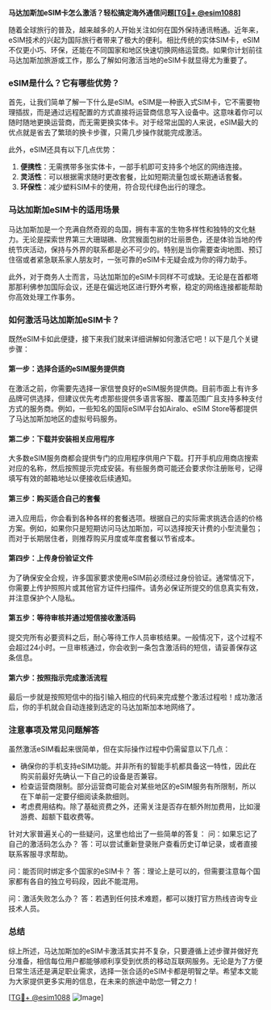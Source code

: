 **马达加斯加eSIM卡怎么激活？轻松搞定海外通信问题[[TG💪+ @esim1088](https://t.me/s/esim1088)]**

随着全球旅行的普及，越来越多的人开始关注如何在国外保持通讯畅通。近年来，eSIM技术的兴起为国际旅行者带来了极大的便利。相比传统的实体SIM卡，eSIM不仅更小巧、环保，还能在不同国家和地区快速切换网络运营商。如果你计划前往马达加斯加旅游或工作，那么了解如何激活当地的eSIM卡就显得尤为重要了。

### eSIM是什么？它有哪些优势？

首先，让我们简单了解一下什么是eSIM。eSIM是一种嵌入式SIM卡，它不需要物理插拔，而是通过远程配置的方式直接将运营商信息写入设备中。这意味着你可以随时随地更换运营商，而无需更换实体卡。对于经常出国的人来说，eSIM最大的优点就是省去了繁琐的换卡步骤，只需几步操作就能完成激活。

此外，eSIM还具有以下几点优势：

1. **便携性**：无需携带多张实体卡，一部手机即可支持多个地区的网络连接。
2. **灵活性**：可以根据需求随时更改套餐，比如短期流量包或长期通话套餐。
3. **环保性**：减少塑料SIM卡的使用，符合现代绿色出行的理念。

### 马达加斯加eSIM卡的适用场景

马达加斯加是一个充满自然奇观的岛国，拥有丰富的生物多样性和独特的文化魅力。无论是探索世界第三大珊瑚礁、欣赏猴面包树的壮丽景色，还是体验当地的传统节庆活动，保持与外界的联系都是必不可少的。特别是当你需要查询地图、预订住宿或者紧急联系家人朋友时，一张可靠的eSIM卡无疑会成为你的得力助手。

此外，对于商务人士而言，马达加斯加的eSIM卡同样不可或缺。无论是在首都塔那那利佛参加国际会议，还是在偏远地区进行野外考察，稳定的网络连接都能帮助你高效处理工作事务。

### 如何激活马达加斯加eSIM卡？

既然eSIM卡如此便捷，接下来我们就来详细讲解如何激活它吧！以下是几个关键步骤：

#### 第一步：选择合适的eSIM服务提供商

在激活之前，你需要先选择一家信誉良好的eSIM服务提供商。目前市面上有许多品牌可供选择，但建议优先考虑那些提供多语言客服、覆盖范围广且支持多种支付方式的服务商。例如，一些知名的国际eSIM平台如Airalo、eSIM Store等都提供了马达加斯加地区的虚拟号码服务。

#### 第二步：下载并安装相关应用程序

大多数eSIM服务商都会提供专门的应用程序供用户下载。打开手机应用商店搜索对应的名称，然后按照提示完成安装。有些服务商可能还会要求你注册账号，记得填写有效的邮箱地址以便接收后续通知。

#### 第三步：购买适合自己的套餐

进入应用后，你会看到各种各样的套餐选项。根据自己的实际需求挑选合适的价格方案。例如，如果你只是短期访问马达加斯加，可以选择按天计费的小型流量包；而对于长期居住者，则推荐购买月度或年度套餐以节省成本。

#### 第四步：上传身份验证文件

为了确保安全合规，许多国家要求使用eSIM前必须经过身份验证。通常情况下，你需要上传护照照片或其他官方证件扫描件。请务必保证所提交的信息真实有效，并注意保护个人隐私。

#### 第五步：等待审核并通过短信接收激活码

提交完所有必要资料之后，耐心等待工作人员审核结果。一般情况下，这个过程不会超过24小时。一旦审核通过，你会收到一条包含激活码的短信，请妥善保存这条信息。

#### 第六步：按照指示完成激活流程

最后一步就是按照短信中的指引输入相应的代码来完成整个激活过程啦！成功激活后，你的手机就会自动连接到选定的马达加斯加本地网络了。

### 注意事项及常见问题解答

虽然激活eSIM看起来很简单，但在实际操作过程中仍需留意以下几点：

- 确保你的手机支持eSIM功能。并非所有的智能手机都具备这一特性，因此在购买前最好先确认一下自己的设备是否兼容。
- 检查运营商限制。部分运营商可能会对某些地区的eSIM服务有所限制，所以在下单前一定要仔细阅读条款细则。
- 考虑费用结构。除了基础资费之外，还需关注是否存在额外附加费用，比如漫游费、超额下载收费等。

针对大家普遍关心的一些疑问，这里也给出了一些简单的答复：
问：如果忘记了自己的激活码怎么办？
答：可以尝试重新登录账户查看历史订单记录，或者直接联系客服寻求帮助。

问：能否同时绑定多个国家的eSIM卡？
答：理论上是可以的，但需要注意每个国家都有各自的独立号码段，因此不能混用。

问：激活失败怎么办？
答：若遇到任何技术难题，都可以拨打官方热线咨询专业技术人员。

### 总结

综上所述，马达加斯加的eSIM卡激活其实并不复杂，只要遵循上述步骤并做好充分准备，相信每位用户都能够顺利享受到优质的移动互联网服务。无论是为了方便日常生活还是满足职业需求，选择一张合适的eSIM卡都是明智之举。希望本文能为大家提供更多实用的信息，在未来的旅途中助您一臂之力！

[[TG💪+ @esim1088](https://t.me/s/esim1088) ![Image](https://i.postimg.cc/4NQfJmqS/Snipaste-2025-05-13-00-14-12.png)]